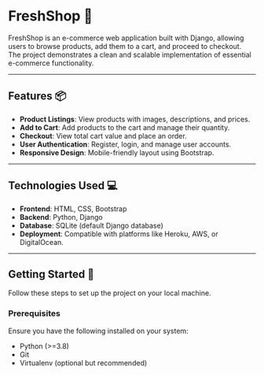 # FreshShop 🛒

FreshShop is an e-commerce web application built with Django, allowing users to browse products, add them to a cart, and proceed to checkout. The project demonstrates a clean and scalable implementation of essential e-commerce functionality.

---

## Features 📦

- **Product Listings**: View products with images, descriptions, and prices.
- **Add to Cart**: Add products to the cart and manage their quantity.
- **Checkout**: View total cart value and place an order.
- **User Authentication**: Register, login, and manage user accounts.
- **Responsive Design**: Mobile-friendly layout using Bootstrap.

---

## Technologies Used 💻

- **Frontend**: HTML, CSS, Bootstrap
- **Backend**: Python, Django
- **Database**: SQLite (default Django database)
- **Deployment**: Compatible with platforms like Heroku, AWS, or DigitalOcean.

---

## Getting Started 🚀

Follow these steps to set up the project on your local machine.

### Prerequisites

Ensure you have the following installed on your system:
- Python (>=3.8)
- Git
- Virtualenv (optional but recommended)
